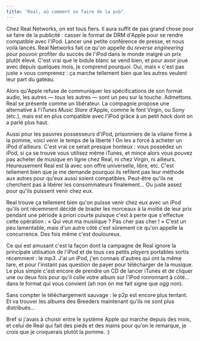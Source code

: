```yaml
---
title: "Real, où comment se faire de la pub"
---
```


Chez Real Networks, on est tous fiers. Il aura suffit de pas grand chose pour
se faire de la publicité : casser le format de DRM d'Apple pour se rendre
compatible avec l'iPod. Lancer une petite conférence de presse, et nous voilà
lancés. Real Networks fait ce qu'on appelle du _reverse engineering_ pour
pouvoir profiter du succès de l'iPod dans le monde malgré un prix plutôt
élevé. C'est vrai que le bidule blanc se vend bien, et pour avoir joué avec
depuis quelques mois, je comprend pourquoi. Oui, mais « c'est pas juste » vous
comprenez : ça marche tellement bien que les autres veulent leur part du
gateau.

Alors qu'Apple refuse de communiquer les spécifications de son format audio,
les autres — _tous_ les autres — sont un peu sur la touche. Admettons. Real se
présente comme un libérateur. La compagnie propose une alternative à l'_iTunes
Music Store_ d'Apple, comme le font Virgin, ou Sony (etc.), mais est en plus
compatible avec l'iPod grâce à un petit _hack_ dont on a parlé plus haut.

Aussi pour les pauvres possesseurs d'iPod, prisonniers de la vilaine firme à
la pomme, voici venir le temps de la liberté ! On les a forcé à acheter un
iPod d'ailleurs. C'est vrai ce serait presque honteux : vous possédez un iPod,
si ça se trouve vous utilisez même iTunes, et mince alors vous pouvez pas
acheter de musique en ligne chez Real, ni chez Virgin, ni ailleurs.
Heureusement Real est là avec son offre universelle, libre, etc. C'est
tellement bien que je me demande pourquoi ils refilent pas leur méthode aux
autres pour qu'eux aussi soient compatibles. Peut-être qu'ils ne cherchent pas
à libérer les consommateurs finalement... Ou juste assez pour qu'ils puissent
venir chez eux.

Real trouve ça tellement bien qu'on puisse venir chez eux avec un iPod qu'ils
ont récemment décidé de brader les morceaux à la moitié de leur prix pendant
une période à priori courte puisque c'est à perte que s'effectue cette
opération : « Qui veut ma musiiique ? Pas cher pas cher ! » C'est un peu
lamentable, mais d'un autre côté c'est sûrement ce qu'on appelle la
concurrence. Des fois même c'est douloureux.

Ce qui est amusant c'est la façon dont la campagne de Real ignore la
principale utilisation de l'iPod et de tous ces petits _players_ portables
sortis récemment : le _mp3_. J'ai un iPod, j'en connais d'autres qui ont la
même tare, et pour l'instant pas question de payer pour télécharger de la
musique. Le plus simple c'est encore de prendre un CD de lancer iTunes et de
cliquer une ou deux fois pour qu'il colle votre album sur l'iPod ronronnant à
côté... dans le format qui vous convient (ah non on me fait signe que _ogg_
non).

Sans compter le téléchargement sauvage : le p2p est encore plus tentant. Et va
trouver les albums des Breeders maintenant qu'ils ne sont plus distribués...

Bref si j'avais à choisir entre le système Apple qui marche depuis des mois,
et celui de Real qui fait des pieds et des mains pour qu'on le remarque, je
crois que je croquerais plutôt la pomme. :)

